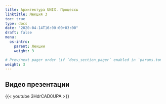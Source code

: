 ```yaml
---
title: Архитектура UNIX. Процессы
linktitle: Лекция 3
toc: true
type: docs
date: "2020-04-14T16:00:00+03:00"
draft: false
menu:
  os-intro:
    parent: Лекции
    weight: 3

# Prev/next pager order (if `docs_section_pager` enabled in `params.toml`)
weight: 3
---
```


## Видео презентации

{{< youtube 3HdrCAD0UPA >}}
